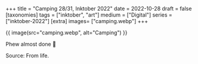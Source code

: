 +++
title = "Camping 28/31, Inktober 2022"
date = 2022-10-28
draft =  false
[taxonomies]
tags = ["inktober", "art"]
medium = ["Digital"]
series = ["inktober-2022"]
[extra]
images= ["camping.webp"]
+++

{{ image(src="camping.webp", alt="Camping") }}

Phew almost done 🙌

Source: From life.
